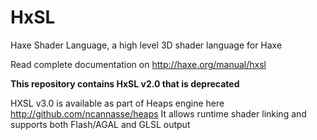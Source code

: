HxSL
====

Haxe Shader Language, a high level 3D shader language for Haxe

Read complete documentation on http://haxe.org/manual/hxsl

**This repository contains HxSL v2.0 that is deprecated**

HXSL v3.0 is available as part of Heaps engine here http://github.com/ncannasse/heaps
It allows runtime shader linking and supports both Flash/AGAL and GLSL output

